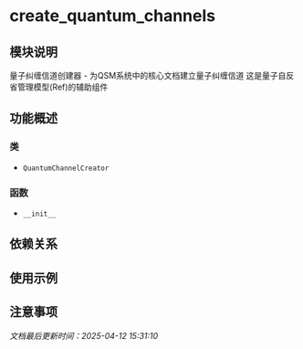 # create_quantum_channels

## 模块说明
量子纠缠信道创建器 - 为QSM系统中的核心文档建立量子纠缠信道
这是量子自反省管理模型(Ref)的辅助组件

## 功能概述

### 类

- `QuantumChannelCreator`

### 函数

- `__init__`

## 依赖关系

## 使用示例

## 注意事项

*文档最后更新时间：2025-04-12 15:31:10*